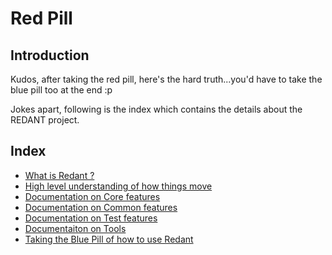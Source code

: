 # Red Pill

## Introduction
Kudos, after taking the red pill, here's the hard truth...you'd have to take
the blue pill too at the end :p

Jokes apart, following is the index which contains the details about the 
REDANT project.

## Index
* [What is Redant ?](./RP/WIRA.md)
* [High level understanding of how things move](./RP/HLD.md)
* [Documentation on Core features](./RP/Core/Index.md)
* [Documentation on Common features](./RP/Common/Index.md)
* [Documentation on Test features](./RP/Test/Index.md)
* [Documentaiton on Tools](./RP/Tools/Index.md)
* [Taking the Blue Pill of how to use Redant](./BPIndex.md)


